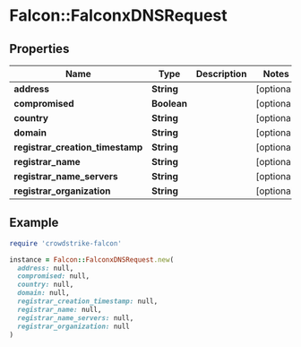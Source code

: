 # Falcon::FalconxDNSRequest

## Properties

| Name | Type | Description | Notes |
| ---- | ---- | ----------- | ----- |
| **address** | **String** |  | [optional] |
| **compromised** | **Boolean** |  | [optional] |
| **country** | **String** |  | [optional] |
| **domain** | **String** |  | [optional] |
| **registrar_creation_timestamp** | **String** |  | [optional] |
| **registrar_name** | **String** |  | [optional] |
| **registrar_name_servers** | **String** |  | [optional] |
| **registrar_organization** | **String** |  | [optional] |

## Example

```ruby
require 'crowdstrike-falcon'

instance = Falcon::FalconxDNSRequest.new(
  address: null,
  compromised: null,
  country: null,
  domain: null,
  registrar_creation_timestamp: null,
  registrar_name: null,
  registrar_name_servers: null,
  registrar_organization: null
)
```

